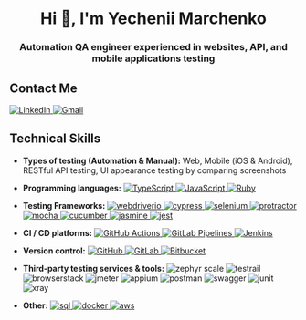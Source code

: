 <h1 align="center">Hi 👋, I'm Yechenii Marchenko</h1>
<h3 align="center">Automation QA engineer experienced in websites, API, and mobile applications testing</h3>

<h2 align="left">Contact Me</h3>

<p align="left">
  <a href="https://linkedin.com/in/ymarchenko" target="_blank" rel="noreferrer">
    <img src="https://img.shields.io/badge/LinkedIn-0A66C2?style=for-the-badge&logo=linkedin&logoColor=white" alt="LinkedIn"/>
  </a>
  <a href="mailto:yevhenii.s.marchenko@gmail.com" target="_blank" rel="noreferrer">
    <img src="https://img.shields.io/badge/Email-D14836?style=for-the-badge&logo=gmail&logoColor=white" alt="Gmail"/>
  </a>
</p>

<h2 align="left">Technical Skills</h3>

- **Types of testing (Automation & Manual):** Web, Mobile (iOS & Android), RESTful API testing, UI appearance testing by comparing screenshots

- **Programming languages:**
  <a href="https://www.typescriptlang.org/" target="_blank" rel="noreferrer">
    <img src="https://img.shields.io/badge/TypeScript-007ACC?style=for-the-badge&logo=typescript&logoColor=white" alt="TypeScript"/>
  </a>
  <a href="https://developer.mozilla.org/en-US/docs/Web/JavaScript" target="_blank" rel="noreferrer">
    <img src="https://img.shields.io/badge/JavaScript-F7DF1E?style=for-the-badge&logo=javascript&logoColor=black" alt="JavaScript"/>
  </a>
  <a href="https://www.ruby-lang.org/en/" target="_blank" rel="noreferrer">
    <img src="https://img.shields.io/badge/Ruby-CC342D?style=for-the-badge&logo=ruby&logoColor=white" alt="Ruby"/>
  </a>

- **Testing Frameworks:** 
  <a href="https://webdriver.io/" target="_blank" rel="noreferrer">
    <img src="https://img.shields.io/badge/WebdriverIO-5C2D91?style=for-the-badge&logo=webdriverio&logoColor=white" alt="webdriverio" />
  </a>
  <a href="https://www.cypress.io" target="_blank" rel="noreferrer">
    <img src="https://img.shields.io/badge/Cypress-17202C?style=for-the-badge&logo=cypress&logoColor=white" alt="cypress" />
  </a>
  <a href="https://www.selenium.dev" target="_blank" rel="noreferrer">
    <img src="https://img.shields.io/badge/Selenium-43B02A?style=for-the-badge&logo=selenium&logoColor=white" alt="selenium" />
  </a>
  <a href="https://www.protractortest.org/" target="_blank" rel="noreferrer">
    <img src="https://img.shields.io/badge/Protractor-0D0D0D?style=for-the-badge&logo=protractor&logoColor=white" alt="protractor" />
  </a>
  <a href="https://mochajs.org/" target="_blank" rel="noreferrer">
    <img src="https://img.shields.io/badge/Mocha-8D6748?style=for-the-badge&logo=mocha&logoColor=white" alt="mocha" />
  </a>
  <a href="https://cucumber.io/" target="_blank" rel="noreferrer">
    <img src="https://img.shields.io/badge/Cucumber-23D96C?style=for-the-badge&logo=cucumber&logoColor=white" alt="cucumber" />
  </a>
  <a href="https://jasmine.github.io/" target="_blank" rel="noreferrer">
    <img src="https://img.shields.io/badge/Jasmine-8A4182?style=for-the-badge&logo=jasmine&logoColor=white" alt="jasmine" />
  </a>
  <a href="https://jestjs.io/" target="_blank" rel="noreferrer">
    <img src="https://img.shields.io/badge/Jest-C21325?style=for-the-badge&logo=jest&logoColor=white" alt="jest" />
  </a>

- **CI / CD platforms:**
  <a href="https://github.com/features/actions" target="_blank" rel="noreferrer">
    <img src="https://img.shields.io/badge/GitHub%20Actions-2088FF?style=for-the-badge&logo=github-actions&logoColor=white" alt="GitHub Actions"/>
  </a>
  <a href="https://about.gitlab.com/stages-devops-lifecycle/continuous-integration/" target="_blank" rel="noreferrer">
    <img src="https://img.shields.io/badge/GitLab%20Pipelines-FC6D26?style=for-the-badge&logo=gitlab&logoColor=white" alt="GitLab Pipelines"/>
  </a>
  <a href="https://www.jenkins.io/" target="_blank" rel="noreferrer">
    <img src="https://img.shields.io/badge/Jenkins-D24939?style=for-the-badge&logo=jenkins&logoColor=white" alt="Jenkins"/>
  </a>

- **Version control:**
  <a href="https://github.com/" target="_blank" rel="noreferrer">
    <img src="https://img.shields.io/badge/GitHub-181717?style=for-the-badge&logo=github&logoColor=white" alt="GitHub"/>
  </a>
  <a href="https://about.gitlab.com/" target="_blank" rel="noreferrer">
    <img src="https://img.shields.io/badge/GitLab-FC6D26?style=for-the-badge&logo=gitlab&logoColor=white" alt="GitLab"/>
  </a>
  <a href="https://bitbucket.org/" target="_blank" rel="noreferrer">
    <img src="https://img.shields.io/badge/Bitbucket-0052CC?style=for-the-badge&logo=bitbucket&logoColor=white" alt="Bitbucket"/>
  </a>

- **Third-party testing services & tools:** 
  <a href="https://zephyrdocs.atlassian.net/wiki/spaces/ZSCALE/overview" target="_blank" rel="noreferrer" style="text-decoration: none;">
    <img src="https://img.shields.io/badge/Zephyr%20Scale-172B4D?style=for-the-badge&logo=zephyr&logoColor=white" alt="zephyr scale" />
  </a>
  <a href="https://www.gurock.com/testrail" target="_blank" rel="noreferrer" style="text-decoration: none;">
    <img src="https://img.shields.io/badge/TestRail-7D7D7D?style=for-the-badge&logo=testrail&logoColor=white" alt="testrail" />
  </a>
  <a href="https://www.browserstack.com/" target="_blank" rel="noreferrer" style="text-decoration: none;">
    <img src="https://img.shields.io/badge/BrowserStack-F5B400?style=for-the-badge&logo=browserstack&logoColor=white" alt="browserstack" />
  </a>
  <a href="https://jmeter.apache.org/" target="_blank" rel="noreferrer" style="text-decoration: none;">
    <img src="https://img.shields.io/badge/JMeter-D22128?style=for-the-badge&logo=apachejmeter&logoColor=white" alt="jmeter" />
  </a>
  <a href="http://appium.io/" target="_blank" rel="noreferrer" style="text-decoration: none;">
    <img src="https://img.shields.io/badge/Appium-472D7B?style=for-the-badge&logo=appium&logoColor=white" alt="appium" />
  </a>
  <a href="https://www.postman.com/" target="_blank" rel="noreferrer" style="text-decoration: none;">
    <img src="https://img.shields.io/badge/Postman-FF6C37?style=for-the-badge&logo=postman&logoColor=white" alt="postman" />
  </a>
  <a href="https://swagger.io/" target="_blank" rel="noreferrer" style="text-decoration: none;">
    <img src="https://img.shields.io/badge/Swagger-85EA2D?style=for-the-badge&logo=swagger&logoColor=black" alt="swagger" />
  </a>
  <a href="https://junit.org/junit5/" target="_blank" rel="noreferrer" style="text-decoration: none;">
    <img src="https://img.shields.io/badge/JUnit-25A162?style=for-the-badge&logo=junit5&logoColor=white" alt="junit" />
  </a>
  <a href="https://www.getxray.app/" target="_blank" rel="noreferrer" style="text-decoration: none;">
    <img src="https://img.shields.io/badge/XRAY-1CA6E2?style=for-the-badge&logo=xray&logoColor=white" alt="xray" />
  </a>

- **Other:**
  <a href="https://www.microsoft.com/en-us/sql-server" target="_blank" rel="noreferrer">
    <img src="https://img.shields.io/badge/SQL-CC2927?style=for-the-badge&logo=microsoft-sql-server&logoColor=white" alt="sql" />
  </a>
  <a href="https://www.docker.com/" target="_blank" rel="noreferrer">
    <img src="https://img.shields.io/badge/Docker-2496ED?style=for-the-badge&logo=docker&logoColor=white" alt="docker" />
  </a>
  <a href="https://aws.amazon.com/" target="_blank" rel="noreferrer">
    <img src="https://img.shields.io/badge/AWS-232F3E?style=for-the-badge&logo=amazon-aws&logoColor=white" alt="aws" />
  </a>
